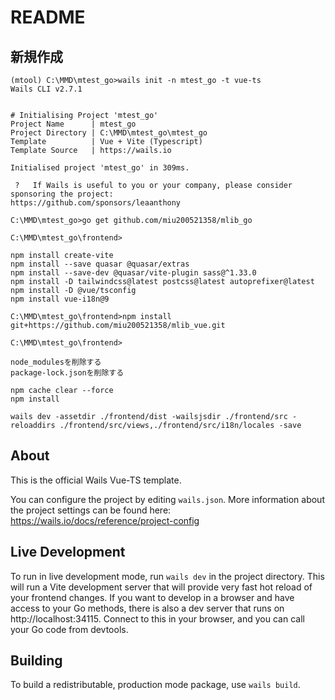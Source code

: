 # README

## 新規作成

```
(mtool) C:\MMD\mtest_go>wails init -n mtest_go -t vue-ts
Wails CLI v2.7.1


# Initialising Project 'mtest_go'
Project Name      | mtest_go
Project Directory | C:\MMD\mtest_go\mtest_go
Template          | Vue + Vite (Typescript)
Template Source   | https://wails.io

Initialised project 'mtest_go' in 309ms.

 ?   If Wails is useful to you or your company, please consider sponsoring the project:
https://github.com/sponsors/leaanthony
```

```
C:\MMD\mtest_go>go get github.com/miu200521358/mlib_go
```

```
C:\MMD\mtest_go\frontend>

npm install create-vite
npm install --save quasar @quasar/extras
npm install --save-dev @quasar/vite-plugin sass@^1.33.0
npm install -D tailwindcss@latest postcss@latest autoprefixer@latest
npm install -D @vue/tsconfig
npm install vue-i18n@9
```

```
C:\MMD\mtest_go\frontend>npm install git+https://github.com/miu200521358/mlib_vue.git
```

```
C:\MMD\mtest_go\frontend>

node_modulesを削除する
package-lock.jsonを削除する

npm cache clear --force
npm install
```


```
wails dev -assetdir ./frontend/dist -wailsjsdir ./frontend/src -reloaddirs ./frontend/src/views,./frontend/src/i18n/locales -save
```

## About

This is the official Wails Vue-TS template.

You can configure the project by editing `wails.json`. More information about the project settings can be found
here: https://wails.io/docs/reference/project-config

## Live Development

To run in live development mode, run `wails dev` in the project directory. This will run a Vite development
server that will provide very fast hot reload of your frontend changes. If you want to develop in a browser
and have access to your Go methods, there is also a dev server that runs on http://localhost:34115. Connect
to this in your browser, and you can call your Go code from devtools.

## Building

To build a redistributable, production mode package, use `wails build`.
